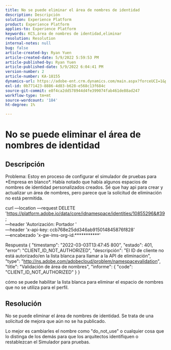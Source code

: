 ```yaml
---
title: No se puede eliminar el área de nombres de identidad
description: Descripción
solution: Experience Platform
product: Experience Platform
applies-to: Experience Platform
keywords: KCS,área de nombres de identidad,eliminar
resolution: Resolution
internal-notes: null
bug: false
article-created-by: Ryan Yuen
article-created-date: 5/9/2022 5:59:53 PM
article-published-by: Ryan Yuen
article-published-date: 5/9/2022 6:04:41 PM
version-number: 2
article-number: KA-18155
dynamics-url: https://adobe-ent.crm.dynamics.com/main.aspx?forceUCI=1&pagetype=entityrecord&etn=knowledgearticle&id=d806b2d2-c1cf-ec11-a7b5-0022480a8753
exl-id: 0b771423-8886-4d83-b628-e568c13f684c
source-git-commit: e8f4ca2dd578944d4fe399074fab461de88ad247
workflow-type: tm+mt
source-wordcount: '184'
ht-degree: 1%

---
```


# No se puede eliminar el área de nombres de identidad

## Descripción


Problema: Estoy en proceso de configurar el simulador de pruebas para \*Empresa en blanco\*. Había notado que había algunos espacios de nombres de identidad personalizados creados. Sé que hay api para crear y actualizar un área de nombres, pero parece que la solicitud de eliminación no está permitida.

curl —location —request DELETE &#39;https://platform.adobe.io/data/core/idnamespace/identities/10855296&#39; \
—header &#39;Autorización: Portador &#39; \
—header &#39;x-api-key: ccb768e25dd346ab915014845876f828&#39; \
—encabezado &#39;x-gw-ims-org-id:\*\*\*\*\*\*\*\*\*\*\*&#39;


Respuesta { &quot;timestamp&quot;: &quot;2022-03-03T13:47:45 800&quot;, &quot;estado&quot;: 401, &quot;error&quot;: &quot;CLIENT_ID_NOT_AUTHORIZED&quot;, &quot;descripción&quot;: &quot;El ID de cliente no está autorizado/en la lista blanca para llamar a la API de eliminación&quot;, &quot;type&quot;: &quot;http://ns.adobe.com/adobecloud/problem/namespacevalidation&quot;, &quot;title&quot;: &quot;Validación de área de nombres&quot;, &quot;informe&quot;: { &quot;code&quot;: &quot;CLIENT_ID_NOT_AUTHORIZED&quot; } }

cómo se puede habilitar la lista blanca para eliminar el espacio de nombres que no se utiliza para el perfil.


## Resolución


No se puede eliminar el área de nombres de identidad. Se trata de una solicitud de mejora que aún no se ha publicado.

Lo mejor es cambiarles el nombre como &quot;do_not_use&quot; o cualquier cosa que lo distinga de los demás para que los arquitectos identifiquen o restablezcan el Simulador para pruebas.
